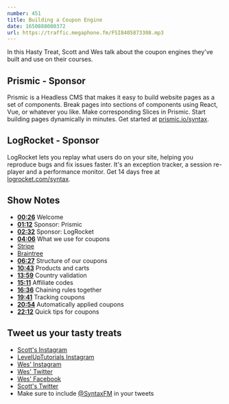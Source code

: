 ```yaml
---
number: 451
title: Building a Coupon Engine
date: 1650888000372
url: https://traffic.megaphone.fm/FSI8405873308.mp3
---
```


In this Hasty Treat, Scott and Wes talk about the coupon engines they've built and use on their courses.

## Prismic - Sponsor

Prismic is a Headless CMS that makes it easy to build website pages as a set of components. Break pages into sections of components using React, Vue, or whatever you like. Make corresponding Slices in Prismic. Start building pages dynamically in minutes. Get started at [prismic.io/syntax](https://prismic.io/syntax).

## LogRocket - Sponsor

LogRocket lets you replay what users do on your site, helping you reproduce bugs and fix issues faster. It's an exception tracker, a session re-player and a performance monitor. Get 14 days free at [logrocket.com/syntax](https://logrocket.com/syntax).

## Show Notes

* **[00:26](#t=00:26)** Welcome
* **[01:12](#t=01:12)** Sponsor: Prismic
* **[02:32](#t=02:32)** Sponsor: LogRocket
* **[04:06](#t=04:06)** What we use for coupons
* [Stripe](https://stripe.com)
* [Braintree](https://www.braintreepayments.com/)
* **[06:27](#t=06:27)** Structure of our coupons
* **[10:43](#t=10:43)** Products and carts
* **[13:59](#t=13:59)** Country validation
* **[15:11](#t=15:11)** Affiliate codes
* **[16:36](#t=16:36)** Chaining rules together
* **[19:41](#t=19:41)** Tracking coupons
* **[20:54](#t=20:54)** Automatically applied coupons
* **[22:12](#t=22:12)** Quick tips for coupons

## Tweet us your tasty treats

* [Scott's Instagram](https://www.instagram.com/stolinski/)
* [LevelUpTutorials Instagram](https://www.instagram.com/LevelUpTutorials/)
* [Wes' Instagram](https://www.instagram.com/wesbos/)
* [Wes' Twitter](https://twitter.com/wesbos)
* [Wes' Facebook](https://www.facebook.com/wesbos.developer)
* [Scott's Twitter](https://twitter.com/stolinski)
* Make sure to include [@SyntaxFM](https://twitter.com/SyntaxFM) in your tweets
